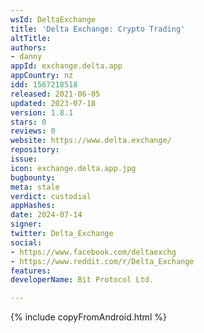 ```yaml
---
wsId: DeltaExchange
title: 'Delta Exchange: Crypto Trading'
altTitle: 
authors:
- danny
appId: exchange.delta.app
appCountry: nz
idd: 1567218518
released: 2021-06-05
updated: 2023-07-18
version: 1.8.1
stars: 0
reviews: 0
website: https://www.delta.exchange/
repository: 
issue: 
icon: exchange.delta.app.jpg
bugbounty: 
meta: stale
verdict: custodial
appHashes: 
date: 2024-07-14
signer: 
twitter: Delta_Exchange
social:
- https://www.facebook.com/deltaexchg
- https://www.reddit.com/r/Delta_Exchange
features: 
developerName: Bit Protocol Ltd.

---
```


{% include copyFromAndroid.html %}
